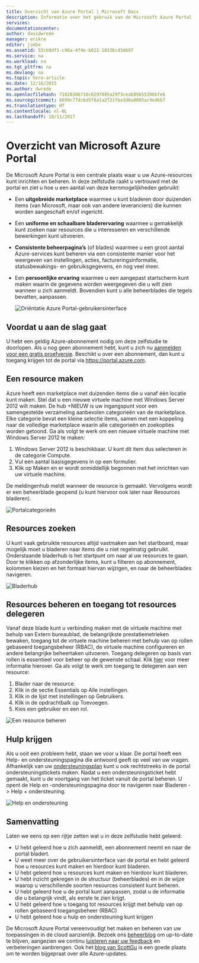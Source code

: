 ```yaml
---
title: Overzicht van Azure Portal | Microsoft Docs
description: Informatie over het gebruik van de Microsoft Azure Portal.
services: 
documentationcenter: 
author: davidwrede
manager: erikre
editor: jimbe
ms.assetid: 53cb9df1-c96a-4f4e-b022-18336cd3d697
ms.service: na
ms.workload: na
ms.tgt_pltfrm: na
ms.devlang: na
ms.topic: hero-article
ms.date: 12/16/2015
ms.author: dwrede
ms.openlocfilehash: 71820306716c6297085a29f3ceab89b55396bfe6
ms.sourcegitcommit: 6699c77dcbd5f8a1a2f21fba3d0a0005ac9ed6b7
ms.translationtype: HT
ms.contentlocale: nl-NL
ms.lasthandoff: 10/11/2017
---
```

# <a name="microsoft-azure-portal-overview"></a>Overzicht van Microsoft Azure Portal
De Microsoft Azure Portal is een centrale plaats waar u uw Azure-resources kunt inrichten en beheren.  In deze zelfstudie raakt u vertrouwd met de portal en ziet u hoe u een aantal van deze kernmogelijkheden gebruikt:

* Een **uitgebreide marketplace** waarmee u kunt bladeren door duizenden items (van Microsoft, maar ook van andere leveranciers) die kunnen worden aangeschaft en/of ingericht.
* Een **uniforme en schaalbare bladerervaring** waarmee u gemakkelijk kunt zoeken naar resources die u interesseren en verschillende bewerkingen kunt uitvoeren.
* **Consistente beheerpagina’s** (of blades) waarmee u een groot aantal Azure-services kunt beheren via een consistente manier voor het weergeven van instellingen, acties, factureringsinformatie, statusbewakings- en gebruiksgegevens, en nog veel meer.
* Een **persoonlijke ervaring** waarmee u een aangepast startscherm kunt maken waarin de gegevens worden weergegeven die u wilt zien wanneer u zich aanmeldt.  Bovendien kunt u alle beheerblades die tegels bevatten, aanpassen.
  
  ![Oriëntatie Azure Portal-gebruikersinterface][UIOrientation]

## <a name="before-you-get-started"></a>Voordat u aan de slag gaat
U hebt een geldig Azure-abonnement nodig om deze zelfstudie te doorlopen.  Als u nog geen abonnement hebt, kunt u zich nu [aanmelden voor een gratis proefversie](https://azure.microsoft.com/pricing/free-trial/).  Beschikt u over een abonnement, dan kunt u toegang krijgen tot de portal via <https://portal.azure.com>.

## <a name="how-to-create-a-resource"></a>Een resource maken
Azure heeft een marketplace met duizenden items die u vanaf één locatie kunt maken.  Stel dat u een nieuwe virtuele machine met Windows Server 2012 wilt maken.  De hub +NIEUW is uw ingangspunt voor een samengestelde verzameling aanbevolen categorieën van de marketplace.  Elke categorie bevat een kleine selectie items, samen met een koppeling naar de volledige marketplace waarin alle categorieën en zoekopties worden getoond. Ga als volgt te werk om een nieuwe virtuele machine met Windows Server 2012 te maken:  

1. Windows Server 2012 is beschikbaar. U kunt dit item dus selecteren in de categorie Compute.  
2. Vul een aantal basisgegevens in op een formulier.
3. Klik op Maken en er wordt onmiddellijk begonnen met het inrichten van uw virtuele machine.

De meldingenhub meldt wanneer de resource is gemaakt. Vervolgens wordt er een beheerblade geopend (u kunt hiervoor ook later naar Resources bladeren).

![Portalcategorieën][PortalCategories]

## <a name="how-to-find-your-resources"></a>Resources zoeken
U kunt vaak gebruikte resources altijd vastmaken aan het startboard, maar mogelijk moet u bladeren naar items die u niet regelmatig gebruikt.  Onderstaande bladerhub is het startpunt om naar al uw resources te gaan.  Door te klikken op afzonderlijke items, kunt u filteren op abonnement, kolommen kiezen en het formaat hiervan wijzigen, en naar de beheerblades navigeren.

![Bladerhub][BrowseHub]

## <a name="how-to-manage-and-delegate-access-to-a-resource"></a>Resources beheren en toegang tot resources delegeren
Vanaf deze blade kunt u verbinding maken met de virtuele machine met behulp van Extern bureaublad, de belangrijkste prestatiemetrieken bewaken, toegang tot de virtuele machine beheren met behulp van op rollen gebaseerd toegangsbeheer (RBAC), de virtuele machine configureren en andere belangrijke beheertaken uitvoeren.  Toegang delegeren op basis van rollen is essentieel voor beheer op de gewenste schaal.  Klik [hier](active-directory/role-based-access-control-configure.md) voor meer informatie hierover. Ga als volgt te werk om toegang te delegeren aan een resource:

1. Blader naar de resource.
2. Klik in de sectie Essentials op Alle instellingen.
3. Klik in de lijst met instellingen op Gebruikers.
4. Klik in de opdrachtbalk op Toevoegen.
5. Kies een gebruiker en een rol.

![Een resource beheren][ManageResource]

## <a name="how-to-get-help"></a>Hulp krijgen
Als u ooit een probleem hebt, staan we voor u klaar.  De portal heeft een Help- en ondersteuningspagina die antwoord geeft op veel van uw vragen.  Afhankelijk van uw [ondersteuningsplan](https://azure.microsoft.com/support/plans/) kunt u ook rechtstreeks in de portal ondersteuningstickets maken.  Nadat u een ondersteuningsticket hebt gemaakt, kunt u de voortgang van het ticket vanuit de portal beheren. U opent de Help en -ondersteuningspagina door te navigeren naar Bladeren -> Help + ondersteuning.  

![Help en ondersteuning][HelpSupport]

## <a name="summary"></a>Samenvatting
Laten we eens op een rijtje zetten wat u in deze zelfstudie hebt geleerd:

* U hebt geleerd hoe u zich aanmeldt, een abonnement neemt en naar de portal bladert.
* U weet meer over de gebruikersinterface van de portal en hebt geleerd hoe u resources kunt maken en hierdoor kunt bladeren.
* U hebt geleerd hoe u resources kunt maken en hierdoor kunt bladeren.
* U hebt inzicht gekregen in de structuur (beheerblades) en in de wijze waarop u verschillende soorten resources consistent kunt beheren.
* U hebt geleerd hoe u de portal kunt aanpassen, zodat u de informatie die u belangrijk vindt, als eerste te zien krijgt.
* U hebt geleerd hoe u toegang tot resources krijgt met behulp van op rollen gebaseerd toegangsbeheer (RBAC)
* U hebt geleerd hoe u hulp en ondersteuning kunt krijgen

De Microsoft Azure Portal vereenvoudigt het maken en beheren van uw toepassingen in de cloud aanzienlijk.  Bezoek ons [beheerblog](https://azure.microsoft.com/blog/topics/management/) om up-to-date te blijven, aangezien we continu [luisteren naar uw feedback](https://feedback.azure.com/forums/223579-azure-preview-portal/) en verbeteringen aanbrengen.  Ook het [blog van ScottGu](http://weblogs.asp.net/scottgu) is een goede plaats om te worden bijgepraat over alle Azure-updates.

[UIOrientation]: ./media/azure-portal-how-to-use/azure_portal_1.png
[PortalCategories]: ./media/azure-portal-how-to-use/azure_portal_2.png
[BrowseHub]: ./media/azure-portal-how-to-use/azure_portal_3.png
[ManageResource]: ./media/azure-portal-how-to-use/azure_portal_4.png
[CustomizeBlades]: ./media/azure-portal-how-to-use/azure_portal_5.png
[HelpSupport]: ./media/azure-portal-how-to-use/azure_portal_6.png

